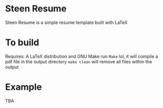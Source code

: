 # Steen Resume
Steen Resume is a simple resume template built with LaTeX

# To build
Requires: A LaTeX distribution and GNU Make
run `Make` lol, it will compile a pdf file in the output directory
`make clean` will remove all files within the output

# Example
TBA
